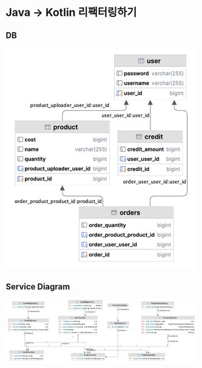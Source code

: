 # Java -> Kotlin 리팩터링하기

## DB

<img src="db.png" width="500">

## Service Diagram

<img src="diagram.png">
